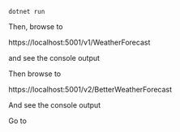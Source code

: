 
```
dotnet run
```

Then, browse to 

https://localhost:5001/v1/WeatherForecast

and see the console output

Then browse to
 
https://localhost:5001/v2/BetterWeatherForecast

And see the console output

Go to 
